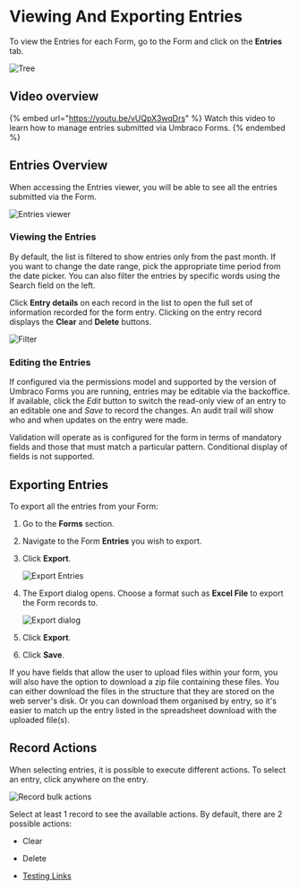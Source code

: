# Viewing And Exporting Entries

To view the Entries for each Form, go to the Form and click on the **Entries** tab.

![Tree](images/tree-v14.png)

## Video overview

{% embed url="https://youtu.be/vUQpX3wqDrs" %}
Watch this video to learn how to manage entries submitted via Umbraco Forms.
{% endembed %}

## Entries Overview

When accessing the Entries viewer, you will be able to see all the entries submitted via the Form.

![Entries viewer](images/tree-v14.png)

### Viewing the Entries

By default, the list is filtered to show entries only from the past month. If you want to change the date range, pick the appropriate time period from the date picker. You can also filter the entries by specific words using the Search field on the left.

Click **Entry details** on each record in the list to open the full set of information recorded for the form entry. Clicking on the entry record displays the **Clear** and **Delete** buttons.

![Filter](images/entry-details-v14.png)

### Editing the Entries

If configured via the permissions model and supported by the version of Umbraco Forms you are running, entries may be editable via the backoffice. If available, click the _Edit_ button to switch the read-only view of an entry to an editable one and _Save_ to record the changes. An audit trail will show who and when updates on the entry were made.

Validation will operate as is configured for the form in terms of mandatory fields and those that must match a particular pattern. Conditional display of fields is not supported.

## Exporting Entries

To export all the entries from your Form:

1. Go to the **Forms** section.
2. Navigate to the Form **Entries** you wish to export.
3. Click **Export**.

    ![Export Entries](images/Export-v14.png)

4. The Export dialog opens. Choose a format such as **Excel File** to export the Form records to.

    ![Export dialog](images/ExportAllDialog-v14.png)
5. Click **Export**.
6. Click **Save**.

If you have fields that allow the user to upload files within your form, you will also have the option to download a zip file containing these files. You can either download the files in the structure that they are stored on the web server's disk. Or you can download them organised by entry, so it's easier to match up the entry listed in the spreadsheet download with the uploaded file(s).

## Record Actions

When selecting entries, it is possible to execute different actions. To select an entry, click anywhere on the entry.

![Record bulk actions](images/entry-details-v14.png)

Select at least 1 record to see the available actions. By default, there are 2 possible actions:

* Clear
* Delete


* [Testing Links](https://umbraco.com/products/umbraco-cforms/)